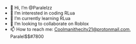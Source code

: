 - 👋 Hi, I’m @Paralelzz
- 👀 I’m interested in coding RLua
- 🌱 I’m currently learning RLua
- 💞️ I’m looking to collaborate on Roblox
- 📫 How to reach me: Coolmanithecity21@protonmail.com, Paralel$$#7800
